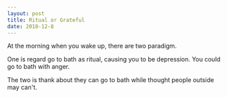 ```yaml
---
layout: post
title: Ritual or Grateful
date: 2018-12-8
---
```


At the morning when you wake up, there are two paradigm.

One is regard go to bath as ritual, causing you to be depression.
You could go to bath with anger.

The two is thank about they can go to bath while thought people outside may can't.
